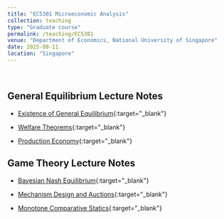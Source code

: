 ```yaml
---
title: "EC5301 Microeconomic Analysis"
collection: teaching
type: "Graduate course"
permalink: /teaching/EC5301
venue: "Department of Economics, National University of Singapore"
date: 2025-08-11
location: "Singapore"
---
```



<br />

## General Equilibrium Lecture Notes

* [Existence of General Equilibrium](/files/EC5881/equilibrium_existence.pdf){:target="_blank"}  

* [Welfare Theorems](/files/EC5881/welfare_theorem.pdf){:target="_blank"} 

* [Production Economy](/files/EC5881/production_economy.pdf){:target="_blank"} 


## Game Theory Lecture Notes

* [Bayesian Nash Equilibrium](/files/EC5301/BNE.pdf){:target="_blank"}  

* [Mechanism Design and Auctions](/files/EC5301/Auctions.pdf){:target="_blank"}  

* [Monotone Comparative Statics](/files/EC5301/MCS.pdf){:target="_blank"}  

<!-- Heading 1
======

Heading 2
======

Heading 3
====== -->